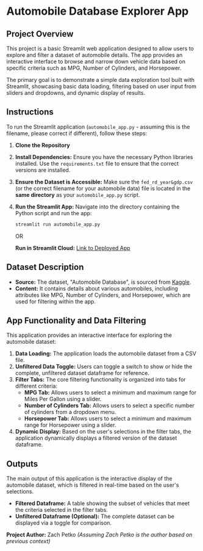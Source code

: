 # Automobile Database Explorer App

## Project Overview

This project is a basic Streamlit web application designed to allow users to explore and filter a dataset of automobile details. The app provides an interactive interface to browse and narrow down vehicle data based on specific criteria such as MPG, Number of Cylinders, and Horsepower.

The primary goal is to demonstrate a simple data exploration tool built with Streamlit, showcasing basic data loading, filtering based on user input from sliders and dropdowns, and dynamic display of results.

## Instructions

To run the Streamlit application (`automobile_app.py` - assuming this is the filename, please correct if different), follow these steps:

1.  **Clone the Repository**

2.  **Install Dependencies:** Ensure you have the necessary Python libraries installed. Use the `requirements.txt` file to ensure that the correct versions are installed.

3.  **Ensure the Dataset is Accessible:** Make sure the `fed_rd_year&gdp.csv` (or the correct filename for your automobile data) file is located in the **same directory** as your `automobile_app.py` script.

4.  **Run the Streamlit App:** Navigate into the directory containing the Python script and run the app:
    ```bash
    streamlit run automobile_app.py
    ```

    OR

    **Run in Streamlit Cloud:** [Link to Deployed App](https://petko-data-science-portfolio-d36p3g3kwly2vmu5ptmk7x.streamlit.app/)

## Dataset Description

* **Source:** The dataset, "Automobile Database", is sourced from [Kaggle](https://www.kaggle.com/datasets/akshaydattatraykhare/car-details-dataset).
* **Content:** It contains details about various automobiles, including attributes like MPG, Number of Cylinders, and Horsepower, which are used for filtering within the app.

## App Functionality and Data Filtering

This application provides an interactive interface for exploring the automobile dataset:

1.  **Data Loading:** The application loads the automobile dataset from a CSV file.
2.  **Unfiltered Data Toggle:** Users can toggle a switch to show or hide the complete, unfiltered dataset dataframe for reference.
3.  **Filter Tabs:** The core filtering functionality is organized into tabs for different criteria:
    * **MPG Tab:** Allows users to select a minimum and maximum range for Miles Per Gallon using a slider.
    * **Number of Cylinders Tab:** Allows users to select a specific number of cylinders from a dropdown menu.
    * **Horsepower Tab:** Allows users to select a minimum and maximum range for Horsepower using a slider.
4.  **Dynamic Display:** Based on the user's selections in the filter tabs, the application dynamically displays a filtered version of the dataset dataframe.

## Outputs

The main output of this application is the interactive display of the automobile dataset, which is filtered in real-time based on the user's selections.

* **Filtered Dataframe:** A table showing the subset of vehicles that meet the criteria selected in the filter tabs.
* **Unfiltered Dataframe (Optional):** The complete dataset can be displayed via a toggle for comparison.



**Project Author:** Zach Petko *(Assuming Zach Petko is the author based on previous context)*
